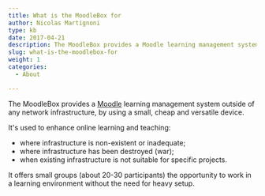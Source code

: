 ```yaml
---
title: What is the MoodleBox for
author: Nicolas Martignoni
type: kb
date: 2017-04-21
description: The MoodleBox provides a Moodle learning management system outside of any network infrastructure, by using a small, cheap and versatile device
slug: what-is-the-moodlebox-for
weight: 1
categories:
  - About

---
```

The MoodleBox provides a [Moodle][1] learning management system outside of any network infrastructure, by using a small, cheap and versatile device.

It's used to enhance online learning and teaching:

  * where infrastructure is non-existent or inadequate;
  * where infrastructure has been destroyed (war);
  * when existing infrastructure is not suitable for specific projects.

It offers small groups (about 20-30 participants) the opportunity to work in a learning environment without the need for heavy setup.

 [1]: https://moodle.org/
